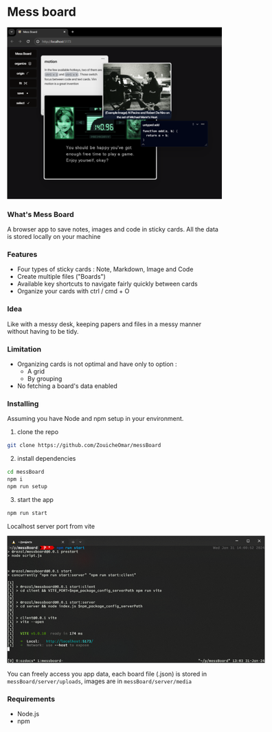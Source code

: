 <!-- @format -->

# Mess board

<img
  src="public/hero.png"
  alt="Mess Board screen shot"
  title="screenshot"
  style="display: inline-block; margin: 0 auto; max-width : 500px">

### What's Mess Board

A browser app to save notes, images and code in sticky cards.
All the data is stored locally on your machine

### Features

-  Four types of sticky cards : Note, Markdown, Image and Code
-  Create multiple files ("Boards")
-  Available key shortcuts to navigate fairly quickly between cards
-  Organize your cards with ctrl / cmd + O

### Idea

Like with a messy desk, keeping papers and files in a messy manner without having to be tidy.

### Limitation

-  Organizing cards is not optimal and have only to option :
   -  A grid
   -  By grouping
-  No fetching a board's data enabled

### Installing

Assuming you have Node and npm setup in your environment.

1. clone the repo

```bash
git clone https://github.com/ZouicheOmar/messBoard
```

2. install dependencies

```bash
cd messBoard
npm i
npm run setup
```

3. start the app

```bash
npm run start
```

Localhost server port from vite

<img
  src="public/port.png"
  alt="local server port information"
  title="screenshot"
  style="display: inline-block; margin: 0 auto; max-width : 600px">

You can freely access you app data, each board file (.json) is stored in `messBoard/server/uploads`, images are in `messBoard/server/media`

### Requirements

-  Node.js
-  npm
